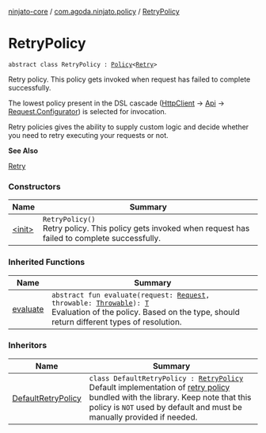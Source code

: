 [ninjato-core](../../index.md) / [com.agoda.ninjato.policy](../index.md) / [RetryPolicy](./index.md)

# RetryPolicy

`abstract class RetryPolicy : `[`Policy`](../-policy/index.md)`<`[`Retry`](../-retry/index.md)`>`

Retry policy.
This policy gets invoked when request has failed to complete successfully.

The lowest policy present in the DSL cascade ([HttpClient](../../com.agoda.ninjato.http/-http-client/index.md)
-&gt; [Api](../../com.agoda.ninjato/-api/index.md) -&gt; [Request.Configurator](../../com.agoda.ninjato.http/-request/-configurator/index.md)) is selected for invocation.

Retry policies gives the ability to supply custom logic and decide whether you need to retry executing
your requests or not.

**See Also**

[Retry](../-retry/index.md)

### Constructors

| Name | Summary |
|---|---|
| [&lt;init&gt;](-init-.md) | `RetryPolicy()`<br>Retry policy. This policy gets invoked when request has failed to complete successfully. |

### Inherited Functions

| Name | Summary |
|---|---|
| [evaluate](../-policy/evaluate.md) | `abstract fun evaluate(request: `[`Request`](../../com.agoda.ninjato.http/-request/index.md)`, throwable: `[`Throwable`](https://kotlinlang.org/api/latest/jvm/stdlib/kotlin/-throwable/index.html)`): `[`T`](../-policy/index.md#T)<br>Evaluation of the policy. Based on the type, should return different types of resolution. |

### Inheritors

| Name | Summary |
|---|---|
| [DefaultRetryPolicy](../../com.agoda.ninjato.policy.impl/-default-retry-policy/index.md) | `class DefaultRetryPolicy : `[`RetryPolicy`](./index.md)<br>Default implementation of [retry policy](./index.md) bundled with the library. Keep note that this policy is `NOT` used by default and must be manually provided if needed. |
